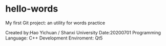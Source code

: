 # hello-words
My first Git project: 
an utility for words practice

Created by:Hao Yichuan  /  Shanxi University
Date:20200701
Programming Language:  C++
Development Enviroment:  Qt5

